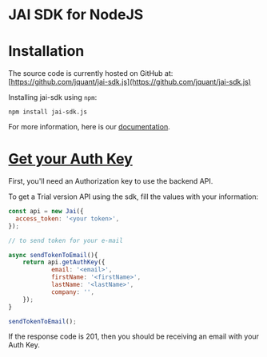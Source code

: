 # JAI SDK for NodeJS

# Installation

The source code is currently hosted on GitHub at: [https://github.com/jquant/jai-sdk.js](https://github.com/jquant/jai-sdk.js)

Installing jai-sdk using `npm`:

```npm
npm install jai-sdk.js
```

For more information, here is our [documentation](https://jai-sdk.readthedocs.io/en/latest/).

# [Get your Auth Key](https://jai-sdk.readthedocs.io/en/latest/source/quick_start.html#getting-your-authentication-key)

First, you'll need an Authorization key to use the backend API.

To get a Trial version API using the sdk, fill the values with your information:

```js
const api = new Jai({
  access_token: '<your token>',
});

// to send token for your e-mail

async sendTokenToEmail(){
    return api.getAuthKey({
            email: '<email>',
            firstName: '<firstName>',
            lastName: '<lastName>',
            company: '',
    });
}

sendTokenToEmail();
```

If the response code is 201, then you should be receiving an email with your Auth Key.
